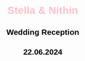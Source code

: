 <!DOCTYPE html>
<html>
<head>
<title>NITHIN weds STELLA</title>
<meta charset="UTF-8">
<meta name="viewport" content="width=device-width, initial-scale=1">
<link rel="stylesheet" href="https://www.w3schools.com/w3css/4/w3.css">
<link rel="stylesheet" href="https://fonts.googleapis.com/css?family=Raleway">
<style>
body,h1,h2{font-family: "Raleway", sans-serif;}
body, html {height: 100%}
p {line-height: 2}
.bgimg, .bgimg2 {
  min-height: 150%;
  background-position: center;
  background-size: cover;
}
.bgimg {background-image: url("LCS04720.jpg")}
.bgimg2 {background-image: url("LCS05338.jpg")}
</style>
</head>
<body>

<!-- Header / Home-->
<header class="w3-display-container w3-wide bgimg w3-grayscale-min" id="home">
  <div class="w3-display-middle w3-text-white w3-center">
    <h1 class="w3-jumbo" style="color: #FFC0CB">Stella & Nithin</h1>  
    <h2 style="color: black;">Wedding Reception</h2>
    <h2 style="color: black;"><b>22.06.2024</b></h2>
  </div>
</header>

<!-- Navbar (sticky bottom) -->
<div class="w3-bottom w3-hide-small">
  <div class="w3-bar w3-white w3-center w3-padding w3-opacity-min w3-hover-opacity-off">
    <a href="#home" style="width:25%" class="w3-bar-item w3-button">Home</a>
    <a href="#us" style="width:25%" class="w3-bar-item w3-button">Stella & Nithin</a>
    <a href="#wedding" style="width:25%" class="w3-bar-item w3-button">Wedding</a>
    <a href="#rsvp" style="width:25%" class="w3-bar-item w3-button w3-hover-black">RSVP</a>
  </div>
</div>

<!-- About / Jane And John -->
<div class="w3-container w3-padding-64 w3-pale-red w3-grayscale-min" id="us">
  <div class="w3-content">
    <h1 class="w3-center w3-text-grey"><b>Stella & Nithin</b></h1>
    <img class="w3-round w3-grayscale-min" src="/LCS04720.jpg" style="width:100%;margin:32px 0">
    <p><i>You all know us. And we all know you. <br>
      Celebrate love, laughter, and breathtaking scenery with Stella and Nithin! <br>
      Join us for an outdoor wedding ceremony followed by heartfelt prayers, joyful greetings, and a delicious lunch prepared by a renowned chef. <br>Kids will love exploring the park while you take in the beauty and celebrate with the happy couple.</i>
    </p><br>
    <p class="w3-center"><a href="#wedding" class="w3-button w3-black w3-round w3-padding-large w3-large">Reception Details</a></p>
  </div>
</div>

<!-- Background photo -->
<div class="w3-display-container bgimg2">
  <div class="w3-display-middle w3-text-white w3-center">
    <h1 class="w3-jumbo" style="color: whitesmoke;">You Are Invited</h1><br>
    <h2 style="color: whitesmoke;">Of course..</h2>
  </div>
</div>

<!-- Wedding information -->
<div class="w3-container w3-padding-64 w3-pale-red w3-grayscale-min w3-center" id="wedding">
  <div class="w3-content">
    <h1 class="w3-text-grey"><b>THE WEDDING RECEPTION</b></h1>
    <img class="w3-round-large w3-grayscale-min" src="LCS04569.jpg" style="width:80%;margin:64px 0">
    <div class="w3-row">
      <div class="w3-half">
        <h2>When</h2>
        <p>Saturday, 22 June 2024 - 11:30am</p>
        <p>Followed by lunch - 1:00pm</p>
      </div>
      <div class="w3-half">
        <h2>Where</h2>
        <p><a href="https://maps.app.goo.gl/7Esfwe6oEcix7VfFA">The Salvation Army</a></p>
        <p><a href="https://maps.app.goo.gl/7Esfwe6oEcix7VfFA">Orange Grove Road, Coonoor</a></p>
      </div>
    </div>
  </div>
</div>

<!-- RSVP section -->
<div class="w3-container w3-padding-64 w3-pale-red w3-center w3-wide" id="rsvp">
  <h1>HOPE YOU CAN MAKE IT!</h1>
  <p class="w3-large">Kindly Respond By June 21, 2024</p>
  <p class="w3-xlarge">
    <button onclick="document.getElementById('id01').style.display='block'" class="w3-button w3-round w3-red w3-opacity w3-hover-opacity-off" style="padding:8px 60px">RSVP</button>
  </p>
</div>

<div id="id01" class="w3-modal">
  <div class="w3-modal-content w3-card-4 w3-animate-zoom" style="padding:32px;max-width:600px">
    <div class="w3-container w3-white w3-center">
      <h3 class="w3-wide">Tennyson Paul and Family</h1>
      <p>We really hope you can make it.</p>
      <p> PRADIV : +(91) 9944672077</p>
      <p> TENNYSON : +(91) 7010912841</p>
        <p><i>Sincerely,<br> Stella & Nithin</i></p>
        <div class="w3-row">
          <div class="w3-half">
            <button onclick="submitRSVP()" type="button" class="w3-button w3-block w3-green">Going</button>
          </div>
          <div class="w3-half">
            <button onclick="document.getElementById('id01').style.display='none'" type="button" class="w3-button w3-block w3-red">Close</button>
          </div>
        </div>
      </form>
      <p id="confirmationMessage" style="display: none;">Thank you for your RSVP! We look forward to celebrating with you.</p>
    </div>
  </div>
</div>



<!-- Footer -->
<footer class="w3-center w3-black w3-padding-16">
  <p>Developed and Hosted By <a href="https://www.controlshiftcareer.com" title="W3.CSS" target="_blank" class="w3-hover-text-green">ControlShiftCareer</a></p>
  <p>Photography By <a href="www.lenscrewstudio.co.in" title="W3.CSS" target="_blank" class="w3-hover-text-green">Lens Crew Studio</a></p>
</footer>
<div class="w3-hide-small" style="margin-bottom:32px"> </div>

</body>
<script>
function submitRSVP() {
  // Simulate form submission (no actual data sent)
  document.getElementById("confirmationMessage").style.display = "block";
}
</script>

</html>
